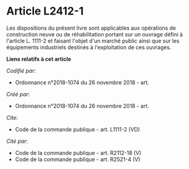 # Article L2412-1

Les dispositions du présent livre sont applicables aux opérations de construction neuve ou de réhabilitation portant sur un
ouvrage défini à l'article L. 1111-2 et faisant l'objet d'un marché public ainsi que sur les équipements industriels destinés
à l'exploitation de ces ouvrages.

**Liens relatifs à cet article**

_Codifié par_:

  - Ordonnance n°2018-1074 du 26 novembre 2018 - art.

_Créé par_:

  - Ordonnance n°2018-1074 du 26 novembre 2018 - art.

_Cite_:

  - Code de la commande publique - art. L1111-2 (VD)

_Cité par_:

  - Code de la commande publique - art. R2112-18 (V)
  - Code de la commande publique - art. R2521-4 (V)
